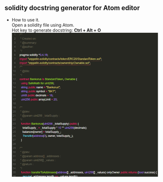 ## solidity docstring generator for Atom editor
* How to use it. <br>
Open a solidity file using Atom. <br>
Hot key to generate docstring: <b> Ctrl + Alt + O </b><br>
![screenshot](screenshot.png)
